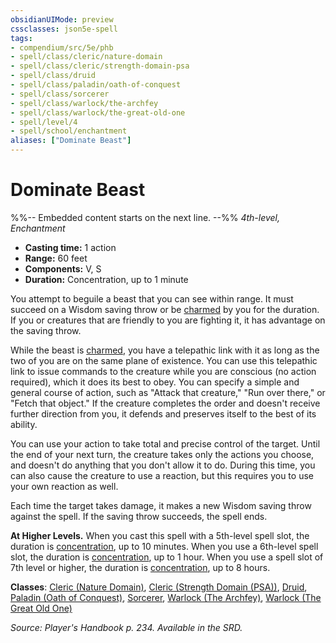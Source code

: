 ```yaml
---
obsidianUIMode: preview
cssclasses: json5e-spell
tags:
- compendium/src/5e/phb
- spell/class/cleric/nature-domain
- spell/class/cleric/strength-domain-psa
- spell/class/druid
- spell/class/paladin/oath-of-conquest
- spell/class/sorcerer
- spell/class/warlock/the-archfey
- spell/class/warlock/the-great-old-one
- spell/level/4
- spell/school/enchantment
aliases: ["Dominate Beast"]
---
```

# Dominate Beast
%%-- Embedded content starts on the next line. --%%
*4th-level, Enchantment*  

- **Casting time:** 1 action
- **Range:** 60 feet
- **Components:** V, S
- **Duration:** Concentration, up to 1 minute

You attempt to beguile a beast that you can see within range. It must succeed on a Wisdom saving throw or be [charmed](/Systems/5e/rules/conditions.md#charmed) by you for the duration. If you or creatures that are friendly to you are fighting it, it has advantage on the saving throw.

While the beast is [charmed](/Systems/5e/rules/conditions.md#charmed), you have a telepathic link with it as long as the two of you are on the same plane of existence. You can use this telepathic link to issue commands to the creature while you are conscious (no action required), which it does its best to obey. You can specify a simple and general course of action, such as "Attack that creature," "Run over there," or "Fetch that object." If the creature completes the order and doesn't receive further direction from you, it defends and preserves itself to the best of its ability.

You can use your action to take total and precise control of the target. Until the end of your next turn, the creature takes only the actions you choose, and doesn't do anything that you don't allow it to do. During this time, you can also cause the creature to use a reaction, but this requires you to use your own reaction as well.

Each time the target takes damage, it makes a new Wisdom saving throw against the spell. If the saving throw succeeds, the spell ends.

**At Higher Levels.** When you cast this spell with a 5th-level spell slot, the duration is [concentration](/Systems/5e/rules/conditions.md#concentration), up to 10 minutes. When you use a 6th-level spell slot, the duration is [concentration](/Systems/5e/rules/conditions.md#concentration), up to 1 hour. When you use a spell slot of 7th level or higher, the duration is [concentration](/Systems/5e/rules/conditions.md#concentration), up to 8 hours.

**Classes**: [Cleric (Nature Domain)](/Systems/5e/classes/cleric-nature-domain.md), [Cleric (Strength Domain (PSA))](/Systems/5e/classes/cleric-strength-domain-psa-psa.md), [Druid](/Systems/5e/classes/druid.md), [Paladin (Oath of Conquest)](/Systems/5e/classes/paladin-oath-of-conquest-xge.md), [Sorcerer](/Systems/5e/classes/sorcerer.md), [Warlock (The Archfey)](/Systems/5e/classes/warlock-the-archfey.md), [Warlock (The Great Old One)](/Systems/5e/classes/warlock-the-great-old-one.md)

*Source: Player's Handbook p. 234. Available in the SRD.*